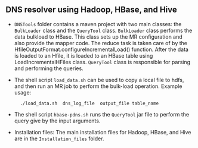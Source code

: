 DNS resolver using Hadoop, HBase, and Hive
----------------------------------------

* `DNSTools`  folder  contains   a   maven   project   with   two   main   classes:   the
`BulkLoader`   class   and   the   `QueryTool`   class. `BulkLoader` class performs the data bulkload to HBase. This class sets up the
MR configuration and also provide the mapper code. The reduce task is taken care of
by the   HfileOutputFormat.configureIncrementalLoad() function. After the data is
loaded   to   an   Hfile,   it   is   loaded   to   an   HBase   table   using   LoadIncrementalHFiles
class.
`QueryTool`
class is responsible for parsing and performing the queries.

* The shell script  `load_data.sh`  can be used to copy a local file to hdfs, and
then   run   an   MR   job   to   perform   the   bulk-load   operation. Example usage:

		./load_data.sh  dns_log_file  output_file table_name 

* The shell script `hbase-pdns.sh` runs the `QueryTool` jar file to perform
the query give by the input arguments.

* Installation   files:  The   main   installation   files   for   Hadoop,   HBase,   and   Hive are in the `Installation_files` folder. 
